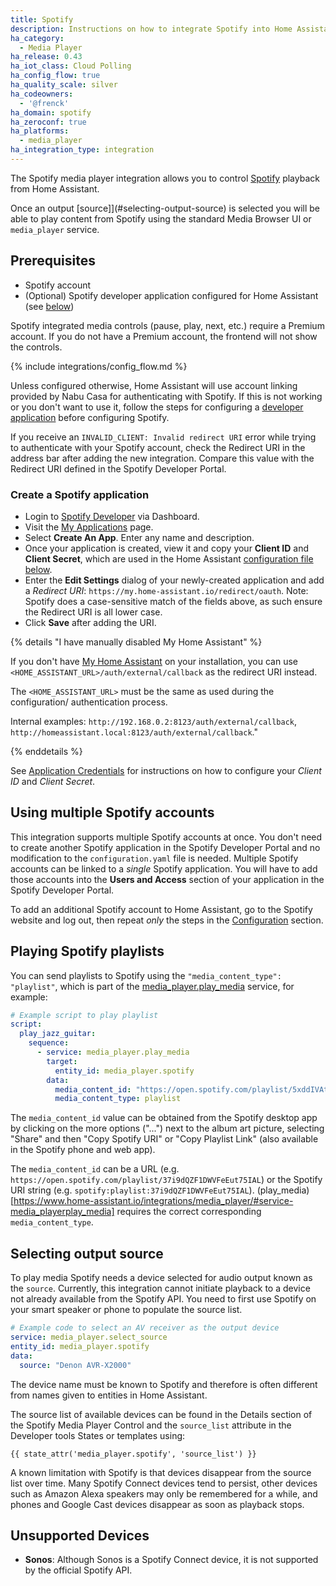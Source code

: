```yaml
---
title: Spotify
description: Instructions on how to integrate Spotify into Home Assistant.
ha_category:
  - Media Player
ha_release: 0.43
ha_iot_class: Cloud Polling
ha_config_flow: true
ha_quality_scale: silver
ha_codeowners:
  - '@frenck'
ha_domain: spotify
ha_zeroconf: true
ha_platforms:
  - media_player
ha_integration_type: integration
---
```


The Spotify media player integration allows you to control [Spotify](https://www.spotify.com/) playback from Home Assistant.

Once an output [source]](#selecting-output-source) is selected you will be able to play content from Spotify using the standard Media Browser UI or `media_player` service.

## Prerequisites

- Spotify account
- (Optional) Spotify developer application configured for Home Assistant (see [below](#create-a-spotify-application))

<div class='note'>
  Spotify integrated media controls (pause, play, next, etc.) require a Premium account.
  If you do not have a Premium account, the frontend will not show the controls.
</div>

{% include integrations/config_flow.md %}

Unless configured otherwise, Home Assistant will use account linking provided by
Nabu Casa for authenticating with Spotify. If this is not working or you don't
want to use it, follow the steps for configuring a [developer application](#create-a-spotify-application)
before configuring Spotify.

<div class='note'>

  If you receive an `INVALID_CLIENT: Invalid redirect URI` error while trying to
  authenticate with your Spotify account, check the Redirect URI in
  the address bar after adding the new integration. Compare this value with the
  Redirect URI defined in the Spotify Developer Portal.

</div>

### Create a Spotify application

- Login to [Spotify Developer](https://developer.spotify.com) via Dashboard.
- Visit the [My Applications](https://developer.spotify.com/my-applications/#!/applications) page.
- Select **Create An App**. Enter any name and description.
- Once your application is created, view it and copy your **Client ID** and **Client Secret**, which are used in the Home Assistant [configuration file below](#configuration).
- Enter the **Edit Settings** dialog of your newly-created application and add a *Redirect URI*:
  `https://my.home-assistant.io/redirect/oauth`.
  Note: Spotify does a case-sensitive match of the fields above, as such ensure the Redirect URI is all lower case.
- Click **Save** after adding the URI.

{% details "I have manually disabled My Home Assistant" %}

If you don't have [My Home Assistant](/integrations/my) on your installation,
you can use `<HOME_ASSISTANT_URL>/auth/external/callback` as the redirect URI
instead.

The `<HOME_ASSISTANT_URL>` must be the same as used during the configuration/
authentication process.

Internal examples: `http://192.168.0.2:8123/auth/external/callback`, `http://homeassistant.local:8123/auth/external/callback`."

{% enddetails %}

See [Application Credentials](/integrations/application_credentials) for instructions on how to configure your *Client ID* and *Client Secret*.

## Using multiple Spotify accounts

This integration supports multiple Spotify accounts at once. You don't need to
create another Spotify application in the Spotify Developer Portal and no
modification to the `configuration.yaml` file is needed. Multiple Spotify
accounts can be linked to a _single_ Spotify application. You will have to add those accounts into the **Users and Access** section of your application in the Spotify Developer Portal.

To add an additional Spotify account to Home Assistant, go to the Spotify website and log out, then repeat _only_ the steps
in the [Configuration](#configuration) section.

## Playing Spotify playlists

You can send playlists to Spotify using the `"media_content_type": "playlist"`, which is part of the
[media_player.play_media](/integrations/media_player/#service-media_playerplay_media) service, for example:

```yaml
# Example script to play playlist
script:
  play_jazz_guitar:
    sequence:
      - service: media_player.play_media
        target:
          entity_id: media_player.spotify
        data:
          media_content_id: "https://open.spotify.com/playlist/5xddIVAtLrZKtt4YGLM1SQ?si=YcvRqaKNTxOi043Qn4LYkg"
          media_content_type: playlist
```

The `media_content_id` value can be obtained from the Spotify desktop app by clicking on the more options ("...") next to the album art picture, selecting "Share" and then "Copy Spotify URI" or "Copy Playlist Link" (also available in the Spotify phone and web app).

The `media_content_id` can be a URL (e.g. `https://open.spotify.com/playlist/37i9dQZF1DWVFeEut75IAL`) or the Spotify URI string (e.g. `spotify:playlist:37i9dQZF1DWVFeEut75IAL`). (play_media)[https://www.home-assistant.io/integrations/media_player/#service-media_playerplay_media] requires the correct corresponding `media_content_type`.

## Selecting output source

To play media Spotify needs a device selected for audio output known as the `source`. Currently, this integration cannot initiate playback to a device not already available from the Spotify API. You need to first use Spotify on your smart speaker or phone to populate the source list.

```yaml
# Example code to select an AV receiver as the output device
service: media_player.select_source
entity_id: media_player.spotify
data:
  source: "Denon AVR-X2000"
```

The device name must be known to Spotify and therefore is often different from names given to entities in Home Assistant.

The source list of available devices can be found in the Details section of the Spotify Media Player Control and the `source_list` attribute in the Developer tools States or templates using:

```jinja
{{ state_attr('media_player.spotify', 'source_list') }}
```

<div class='note'>
  A known limitation with Spotify is that devices disappear from the source list over time. Many Spotify Connect devices tend to persist, other devices such as Amazon Alexa speakers may only be remembered for a while, and phones and Google Cast devices disappear as soon as playback stops.
</div>

## Unsupported Devices

- **Sonos**: Although Sonos is a Spotify Connect device, it is not supported by the official Spotify API.
